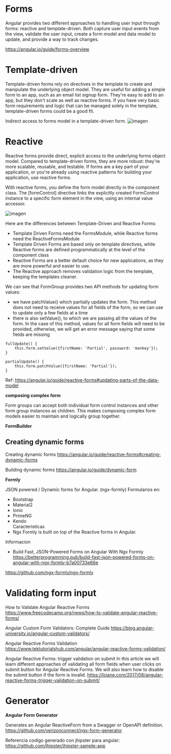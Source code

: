 # Forms

Angular provides two different approaches to handling user input through forms: reactive and template-driven. Both capture user input events from the view, validate the user input, create a form model and data model to update, and provide a way to track changes.


https://angular.io/guide/forms-overview

# Template-driven

Template-driven forms rely on directives in the template to create and manipulate the underlying object model. They are useful for adding a simple form to an app, such as an email list signup form. They're easy to add to an app, but they don't scale as well as reactive forms. If you have very basic form requirements and logic that can be managed solely in the template, template-driven forms could be a good fit.


Indirect access to forms model in a template-driven form.
![imagen](https://user-images.githubusercontent.com/222181/132102271-f996cef2-e434-4a9c-923a-ff2cf40b60e4.png)


# Reactive

Reactive forms provide direct, explicit access to the underlying forms object model. Compared to template-driven forms, they are more robust: they're more scalable, reusable, and testable. If forms are a key part of your application, or you're already using reactive patterns for building your application, use reactive forms.

With reactive forms, you define the form model directly in the component class. The [formControl] directive links the explicitly created FormControl instance to a specific form element in the view, using an internal value accessor.

![imagen](https://user-images.githubusercontent.com/222181/132102216-4058d064-9530-41c4-9d23-f40ef2186f1c.png)


Here are the differences between Template-Driven and Reactive Forms:

- Template Driven Forms need the FormsModule, while Reactive forms need the ReactiveFormsModule
- Template Driven Forms are based only on template directives, while Reactive forms are defined programmatically at the level of the component class
- Reactive Forms are a better default choice for new applications, as they are more powerful and easier to use.
- The Reactive approach removes validation logic from the template, keeping the templates cleaner.



We can see that FormGroup provides two API methods for updating form values:

-    we have patchValue() which partially updates the form. This method does not need to receive values for all fields of the form, so we can use to update only a few fields at a time
-    there is also setValue(), to which we are passing all the values of the form. In the case of this method, values for all form fields will need to be provided, otherwise, we will get an error message saying that some fields are missing


```
fullUpdate() {
    this.form.setValue({firstName: 'Partial', password: 'monkey'});
}

partialUpdate() {
    this.form.patchValue({firstName: 'Partial'});
}
```

Ref: https://angular.io/guide/reactive-forms#updating-parts-of-the-data-model



**composing complex form**

Form groups can accept both individual form control instances and other form group instances as children. This makes composing complex form models easier to maintain and logically group together.

**FormBuilder**

## Creating dynamic forms

Creating dynamic forms
https://angular.io/guide/reactive-forms#creating-dynamic-forms

Building dynamic forms
https://angular.io/guide/dynamic-form


**Formly**

JSON powered / Dynamic forms for Angular. (ngx-formly)
Formularios en:
- Bootstrap 	
- Material2 
- Ionic 	
- PrimeNG 
- Kendo 	
Caracteristicas
- Ngx Formly is built on top of the Reactive forms in Angular.

Informacion
- Build Fast, JSON-Powered Forms on Angular With Ngx Formly
https://betterprogramming.pub/build-fast-json-powered-forms-on-angular-with-ngx-formly-b7a00733e66e

https://github.com/ngx-formly/ngx-formly

#  Validating form input

How to Validate Angular Reactive Forms
https://www.freecodecamp.org/news/how-to-validate-angular-reactive-forms/


Angular Custom Form Validators: Complete Guide
https://blog.angular-university.io/angular-custom-validators/

Angular Reactive Forms Validation
https://www.tektutorialshub.com/angular/angular-reactive-forms-validation/


Angular Reactive Forms: trigger validation on submit
In this article we will learn different approaches of validating all form fields when user clicks on submit button for Angular Reactive Forms. We will also learn how to disable the submit button if the form is invalid.
https://loiane.com/2017/08/angular-reactive-forms-trigger-validation-on-submit/


# Generator

**Angular Form Generator**
 
Generates an Angular ReactiveForm from a Swagger or OpenAPI definition. 
https://github.com/verizonconnect/ngx-form-generator

Referencia codigo generado con jhipster para angular:
https://github.com/jhipster/jhipster-sample-app


